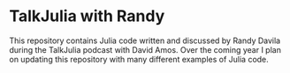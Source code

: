 # TalkJulia with Randy

This repository contains Julia code written and discussed by Randy Davila during the TalkJulia podcast with David Amos. Over the coming year I plan on updating this repository with many different examples of Julia code. 

